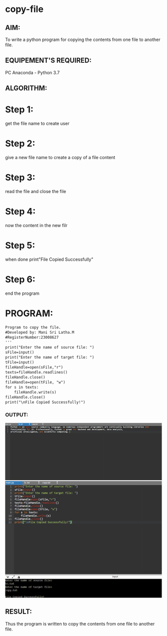 # copy-file
## AIM:
To write a python program for copying the contents from one file to another file.
## EQUIPEMENT'S REQUIRED: 
PC
Anaconda - Python 3.7
## ALGORITHM: 
# Step 1:
get the file name to create user

# Step 2:
give a new file name to create a copy of a file content

# Step 3:
read the file and close the file

# Step 4:
now the content in the new filr

# Step 5:
when done print"File Copied Successfully"

# Step 6:
end the program

# PROGRAM:
```
Program to copy the file.
#Developed by: Mani Sri Latha.M
#RegisterNumber:23008627
'''
print("Enter the name of source file: ")
sFile=input()
print("Enter the name of target file: ")
tFile=input()
fileHandle=open(sFile,"r")
texts=fileHandle.readlines()
fileHandle.close()
fileHandle=open(tFile, "w")
for s in texts:
    fileHandle.write(s)
fileHandle.close()
print("\nFile Copied Successfully!")
```
### OUTPUT:
![Alt text](copyfile1.jpg)
![Alt text](copyfile2.jpg)

## RESULT:
Thus the program is written to copy the contents from one file to another file.